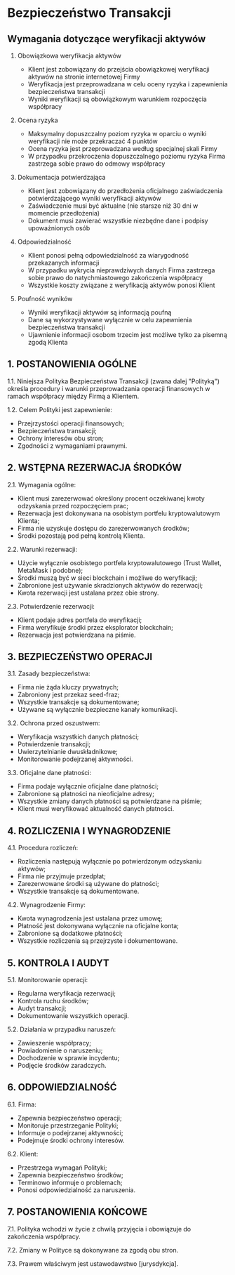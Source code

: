 # Bezpieczeństwo Transakcji

## Wymagania dotyczące weryfikacji aktywów

1. Obowiązkowa weryfikacja aktywów
   - Klient jest zobowiązany do przejścia obowiązkowej weryfikacji aktywów na stronie internetowej Firmy
   - Weryfikacja jest przeprowadzana w celu oceny ryzyka i zapewnienia bezpieczeństwa transakcji
   - Wyniki weryfikacji są obowiązkowym warunkiem rozpoczęcia współpracy

2. Ocena ryzyka
   - Maksymalny dopuszczalny poziom ryzyka w oparciu o wyniki weryfikacji nie może przekraczać 4 punktów
   - Ocena ryzyka jest przeprowadzana według specjalnej skali Firmy
   - W przypadku przekroczenia dopuszczalnego poziomu ryzyka Firma zastrzega sobie prawo do odmowy współpracy

3. Dokumentacja potwierdzająca
   - Klient jest zobowiązany do przedłożenia oficjalnego zaświadczenia potwierdzającego wyniki weryfikacji aktywów
   - Zaświadczenie musi być aktualne (nie starsze niż 30 dni w momencie przedłożenia)
   - Dokument musi zawierać wszystkie niezbędne dane i podpisy upoważnionych osób

4. Odpowiedzialność
   - Klient ponosi pełną odpowiedzialność za wiarygodność przekazanych informacji
   - W przypadku wykrycia nieprawdziwych danych Firma zastrzega sobie prawo do natychmiastowego zakończenia współpracy
   - Wszystkie koszty związane z weryfikacją aktywów ponosi Klient

5. Poufność wyników
   - Wyniki weryfikacji aktywów są informacją poufną
   - Dane są wykorzystywane wyłącznie w celu zapewnienia bezpieczeństwa transakcji
   - Ujawnienie informacji osobom trzecim jest możliwe tylko za pisemną zgodą Klienta

## 1. POSTANOWIENIA OGÓLNE

1.1. Niniejsza Polityka Bezpieczeństwa Transakcji (zwana dalej "Polityką") określa procedury i warunki przeprowadzania operacji finansowych w ramach współpracy między Firmą a Klientem.

1.2. Celem Polityki jest zapewnienie:
- Przejrzystości operacji finansowych;
- Bezpieczeństwa transakcji;
- Ochrony interesów obu stron;
- Zgodności z wymaganiami prawnymi.

## 2. WSTĘPNA REZERWACJA ŚRODKÓW

2.1. Wymagania ogólne:
- Klient musi zarezerwować określony procent oczekiwanej kwoty odzyskania przed rozpoczęciem prac;
- Rezerwacja jest dokonywana na osobistym portfelu kryptowalutowym Klienta;
- Firma nie uzyskuje dostępu do zarezerwowanych środków;
- Środki pozostają pod pełną kontrolą Klienta.

2.2. Warunki rezerwacji:
- Użycie wyłącznie osobistego portfela kryptowalutowego (Trust Wallet, MetaMask i podobne);
- Środki muszą być w sieci blockchain i możliwe do weryfikacji;
- Zabronione jest używanie skradzionych aktywów do rezerwacji;
- Kwota rezerwacji jest ustalana przez obie strony.

2.3. Potwierdzenie rezerwacji:
- Klient podaje adres portfela do weryfikacji;
- Firma weryfikuje środki przez eksplorator blockchain;
- Rezerwacja jest potwierdzana na piśmie.

## 3. BEZPIECZEŃSTWO OPERACJI

3.1. Zasady bezpieczeństwa:
- Firma nie żąda kluczy prywatnych;
- Zabroniony jest przekaz seed-fraz;
- Wszystkie transakcje są dokumentowane;
- Używane są wyłącznie bezpieczne kanały komunikacji.

3.2. Ochrona przed oszustwem:
- Weryfikacja wszystkich danych płatności;
- Potwierdzenie transakcji;
- Uwierzytelnianie dwuskładnikowe;
- Monitorowanie podejrzanej aktywności.

3.3. Oficjalne dane płatności:
- Firma podaje wyłącznie oficjalne dane płatności;
- Zabronione są płatności na nieoficjalne adresy;
- Wszystkie zmiany danych płatności są potwierdzane na piśmie;
- Klient musi weryfikować aktualność danych płatności.

## 4. ROZLICZENIA I WYNAGRODZENIE

4.1. Procedura rozliczeń:
- Rozliczenia następują wyłącznie po potwierdzonym odzyskaniu aktywów;
- Firma nie przyjmuje przedpłat;
- Zarezerwowane środki są używane do płatności;
- Wszystkie transakcje są dokumentowane.

4.2. Wynagrodzenie Firmy:
- Kwota wynagrodzenia jest ustalana przez umowę;
- Płatność jest dokonywana wyłącznie na oficjalne konta;
- Zabronione są dodatkowe płatności;
- Wszystkie rozliczenia są przejrzyste i dokumentowane.

## 5. KONTROLA I AUDYT

5.1. Monitorowanie operacji:
- Regularna weryfikacja rezerwacji;
- Kontrola ruchu środków;
- Audyt transakcji;
- Dokumentowanie wszystkich operacji.

5.2. Działania w przypadku naruszeń:
- Zawieszenie współpracy;
- Powiadomienie o naruszeniu;
- Dochodzenie w sprawie incydentu;
- Podjęcie środków zaradczych.

## 6. ODPOWIEDZIALNOŚĆ

6.1. Firma:
- Zapewnia bezpieczeństwo operacji;
- Monitoruje przestrzeganie Polityki;
- Informuje o podejrzanej aktywności;
- Podejmuje środki ochrony interesów.

6.2. Klient:
- Przestrzega wymagań Polityki;
- Zapewnia bezpieczeństwo środków;
- Terminowo informuje o problemach;
- Ponosi odpowiedzialność za naruszenia.

## 7. POSTANOWIENIA KOŃCOWE

7.1. Polityka wchodzi w życie z chwilą przyjęcia i obowiązuje do zakończenia współpracy.

7.2. Zmiany w Polityce są dokonywane za zgodą obu stron.

7.3. Prawem właściwym jest ustawodawstwo [jurysdykcja].